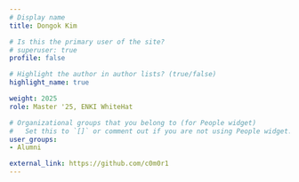 ```yaml
---
# Display name
title: Dongok Kim

# Is this the primary user of the site?
# superuser: true
profile: false

# Highlight the author in author lists? (true/false)
highlight_name: true

weight: 2025
role: Master '25, ENKI WhiteHat

# Organizational groups that you belong to (for People widget)
#   Set this to `[]` or comment out if you are not using People widget.
user_groups:
- Alumni

external_link: https://github.com/c0m0r1
---
```

